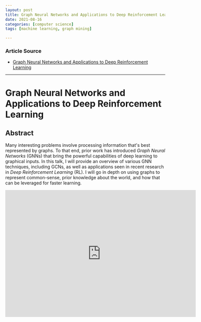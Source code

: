 ```yaml
---
layout: post
title: Graph Neural Networks and Applications to Deep Reinforcement Learning
date: 2021-08-16
categories: [computer science]
tags: [machine learning, graph mining]

---
```


### Article Source

* [Graph Neural Networks and Applications to Deep Reinforcement Learning](https://www.youtube.com/watch?v=0xc_HldEL-s)


---

# Graph Neural Networks and Applications to Deep Reinforcement Learning

## Abstract

Many interesting problems involve processing information that's best represented by graphs. To that end, prior work has introduced *Graph Neural Networks* (GNNs) that bring the powerful capabilities of deep learning to graphical inputs. In this talk, I will provide an overview of various GNN techniques, including GCNs, as well as applications seen in recent research in *Deep Reinforcement Learning* (RL). I will go in depth on using graphs to represent common-sense, prior knowledge about the world, and how that can be leveraged for faster learning.


<iframe width="600" height="400" src="https://www.youtube.com/embed/0xc_HldEL-s" title="YouTube video player" frameborder="0" allow="accelerometer; autoplay; clipboard-write; encrypted-media; gyroscope; picture-in-picture" allowfullscreen></iframe>